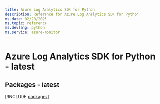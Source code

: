 ```yaml
---
title: Azure Log Analytics SDK for Python
description: Reference for Azure Log Analytics SDK for Python
ms.date: 02/20/2025
ms.topic: reference
ms.devlang: python
ms.service: azure-monitor
---
```

# Azure Log Analytics SDK for Python - latest
## Packages - latest
[!INCLUDE [packages](log-analytics-index.md)]